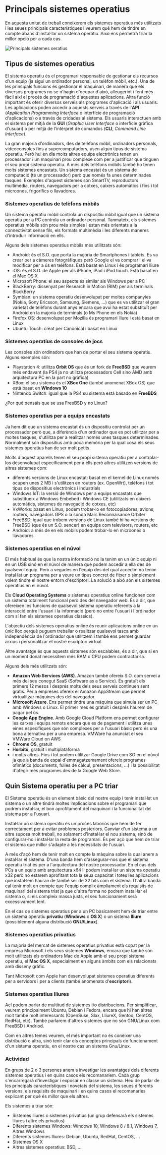 # Principals sistemes operatius
En aquesta unitat de treball coneixerem els sistemes operatius més utilitzats i les seues principals característiques i veurem què hem de tindre en compte abans d'instal·lar un sistema operatiu. Això ens permetrà triar la millor opció per a cada cas. 

![Principals sistemes oeratius](http://2.bp.blogspot.com/-RvsFmMCJlJQ/Tdh5ZxQ8nqI/AAAAAAAAAAM/Y9RUNBh26Pc/s1600/logotipos-sistema-operativo-historia-anecdotas.jpg)

## Tipus de sistemes operatius
El sistema operatiu és el programari responsable de gestionar els recursos d'un equip (ja sigui un ordinador personal, un telèfon mòbil, etc.). Una de les principals funcions és gestionar el maquinari, de manera que els diversos programes no se n'hagin d'ocupar d'això, alleugerint i fent més fàcil així el procés de programació d'aquestes aplicacions. Altra funció important és oferir diversos serveis als programes d'aplicació i als usuaris. Les aplicacions poden accedir a aquests serveis a través de l'**API** (_Application Programming Interface_ o interfície de programació d'aplicacions) o a través de cridades al sistema. Els usuaris interactuen amb el sistema per mitjà de la **GUI** (_Graphic User Interface_ o interfície gràfica d'usuari) o per mitjà de l'intèrpret de comandos (**CLI**, _Command Line Interface_).

La gran majoria d'ordinadors, des de telèfons mòbil, ordinadors personals, videoconsoles fins a supercomputadors, usen algun tipus de sistema operatiu. Però hui en dia molts altres equips electrònics tenen un processador i un maquinari prou complexe com per a justificar que tinguen el seu propi sistema operatiu. A més dels telèfons mòbils també ho tenen molts sistemes encastats. Un sistema encastat és un sistema de computació (té un processador) però que només fa unes determinades tasques. Exemples d'aquest sistemes són SmartTV, reproductors multimèdia, routers, navegadors per a cotxes, caixers automàtics i fins i tot microones, frigorífics o llavadores.

### Sistemes operatius de telèfons mòbils
Un sistema operatiu mòbil controla un dispositiu mòbil igual que un sistema operatiu per a PC controla un ordinador personal. Tanmateix, els sistemes operatius mòbils són prou més simples i estan més orientats a la connectivitat sense fils, els formats multimèdia i les diferents maneres d'introduir informació en ells.

Alguns dels sistemes operatius mòbils més utilitzats són:
- Android: és el S.O. que porta la majoria de Smartphones i tablets. Es va crear per a càmeres fotogràfiques però Google el va comprar i el va modificar per a ús en telèfons. Està basat en Linux i és programari lliure
- iOS: és el S.O. de Apple per als iPhone, iPad i iPod touch. Està basat en el Mac OS X
- Microsoft Phone: el seu aspecte és similar als Windows per a PC
- BlackBerry: dissenyat per Research in Motion (RIM) per als terminals BlackBerry
- Symbian: un sistema operatiu desenvolupat per moltes companyies (Nokia, Sony Ericsson, Samsung, Siemens, ...) que es va utilitzar el gran varietat de telèfons durant anys encara que avui ha estat substituït per Android en la majoria de terminals (o Ms Phone en els Nokia)
- Firefox OS: desenvolupat per Mozilla és programari lliure i està basat en Linux
- Ubuntu Touch: creat per Canonical i basat en Linux

### Sistemes operatius de consoles de jocs
Les consoles són ordinadors que han de portar el seu sistema operatiu. Alguns exemples són:
- Playstation 4: utilitza **Orbit OS** que és un fork de **FreeBSD** que veurem més endavant (la PS4 ja no utilitza processadors Cell sino AMD amb arquitectura PC en la part no gràfica)
- XBox: el seu sistema és el **XBox One** (també anomenat XBox OS) que està basat en **Windows 10**
- Nintendo Switch: igual que la PS4 su sistema está basado en **FreeBDS**

¿Por qué pensáis que se usa FreeBSD y no Linux?

### Sistemes operatius per a equips encastats
Ja hem dit que un sistema encastat és un dispositiu controlat per un processador però que, a diferència d'un ordinador que es pot utilitzar per a moltes tasques, s'utilitza per a realitzar només unes tasques determinades. Normalment són dispositius amb poca memòria per la qual cosa els seus sistemes operatius han de ser molt petits.

Molts d'aquest aparells tenen el seu propi sistema operatiu per a controlar-los desenvolupat específicament per a ells però altres utilitzen versions de altres sistemes com:
- diferents versions de Linux encastat: basat en el kernel de Linux només ocupen unes 2 MB i s'utilitzen en routers (ex. OpenWrt), telèfons i tot tipus de dispositius electrònics i industrials
- Windows IoT: la versió de Windows per a equips encastats que substitueix a Windows Embebed i Windows CE (utilitzats en caixers automàtics, sistemes de navegació de cotxes, etc)
- VxWorks: basat en Linux, podem trobar-lo en fotocopiadores, avions, routers, navegadors GPS o la sonda Mars Reconnaisance Orbiter
- FreeBSD: igual que trobem versions de Linux també hi ha versions de FreeBSD (que és un S.O. sencer) en equips com televisors, routers, etc
- Android: a més de en els mòbils podem trobar-lo en microones o llavadores

### Sistemes operatius en el núvol
El més habitual és que la nostra informació no la tenim en un únic equip ni en un USB sinó en el núvol de manera que podem accedir a ella des de qualsevol equip. Però a vegades en l'equip des del qual accedim no tenim instal·lat un programa per a veure un tipus concret de fitxer o simplement volem tindre el nostre entorn d'escriptori. La solució a això són els sistemes operatius en el núvol.

Els **Cloud Operating Systems** o sistemes operatius online funcionen com un sistema totalment funcional però des del navegador web. És a dir, que ofereixen les funcions de qualsevol sistema operatiu referents a la interacció entre l'usuari i la informació (però no entre l'usuari i l'ordinador com sí fan els sistemes operatius clàssics).

L'objectiu dels sistemes operatius online és reunir aplicacions online en un únic lloc perquè puguem treballar o realitzar qualsevol tasca amb independència de l'ordinador que utilitzem i també ens permet guardar arxius i personalitzar el nostre escriptori virtual.

Altre avantatge és que aquests sistemes són escalables, és a dir, que si en un moment donat necessitem més RAM o CPU podem contractar-la.

Alguns dels més utilitzats són:
- **Amazon Web Services (AWS)**. Amazon també ofereix S.O. com servei a més del seu conegut SaaS (Software as a Service). És gratuït els primers 12 mesos i després molts dels seus serveis continuen sent gratis. Per a empreses ofereix el Amazon AppStream  que permet virtualitzar màquines des del navegador. 
- **Microsoft Azure**. Ens permet tindre una màquina que simula ser un PC amb Windows o Linux. El primer mes és gratuït i després haurem de pagar pel ús.
- **Google App Engine**. Amb Google Cloud Platform  ens permet configurar les xarxes i equips remots encara que es de pagament i utilitza unes eines específiques que són complexes per a l'usuari bàsic però és una bona alternativa per a una empresa.
VMWare ha anunciat el seu VMWare Cloud on AWS
- **Chrome OS**, gratuït
- **Horbito**, gratuït i multiplataforma
- i molts altres. Fins i tot podem utilitzar Google Drive com SO en el núvol ja que a banda de espai d'emmagatzemament ofereix programes ofimàtics (documents, fulles de càlcul, presentacions, ...) i la possibilitat d'afegir més programes des de la Google Web Store.

## Quin Sistema operatiu per a PC triar
El Sistema operatiu és un element bàsic del nostre equip i tenir instal·lat un sistema o un altre tindrà moltes implicacions sobre el programari que podrem instal·lar, el bon aprofitament del maquinari i la funcionalitat del sistema per a l'usuari.

Instal·lar un sistema operatiu és un procés laboriós que hem de fer correctament per a evitar problemes posteriors. Canviar d'un sistema a un altre suposa molt treball, no solament d'instal·lar el nou sistema, sinó de configurar-ho i instal·lar la resta de programari. És per açò que hem de triar el sistema que millor s'adapte a les necessitats de l'usuari.

A més d'açò hem de tenir molt en compte la màquina sobre la qual anem a instal·lar el sistema. D'una banda hem d'assegurar-nos que el sistema operatiu triat és per a l'arquitectura del nostre processador. En el cas dels PCs a un equip amb arquitectura x64 li podem instal·lar un sistema operatiu x32 però no estarem aprofitant tota la seua capacitat i totes les aplicacions que instal·lem hauran de també ser de 32 bits com el sistema. D'altra banda cal tenir molt en compte que l'equip complix àmpliament els requisits de maquinari del sistema triat ja que d'altra forma no podrem instal·lar el sistema o, si els compleix massa justs, el seu funcionament serà excessivament lent.

En el cas de sistemes operatius per a un PC bàsicament hem de triar entre un sistema operatiu **privatiu** (**Windows** o **OS X**) o un sistema **lliure** (possiblement alguna distribució **GNU/Linux**).

### Sistemes operatius privatius
La majoria del mercat de sistemes operatius privatius està copat per la empresa Microsoft i els seus sistemes **Windows**, encara que també són molt utilitzats els ordinadors Mac de Apple amb el seu propi sistema operatiu, el **Mac OS X**, especialment en alguns àmbits com els relacionats amb disseny gràfic. 

Tant Microsoft com Apple han desenvolupat sistemes operatius diferents per a servidors i per a clients (també anomenats d'**escriptori**).

### Sistemes operatius lliures
Ací podem parlar de multitud de sistemes i/o distribucions. Per simplificar, veurem principalment Ubuntu, Debian i Fedora, encara que hi han altres molt també molt interessants (OpenSuse, Slax, LliureX, Gentoo, CentOS, RedHat, etc). També parlarem d'altres sistemes que no són GNU/Linux com FreeBSD i Andriod.

Com en altres temes veurem, el més important no és conèixer una distribució o altra, sinó tenir clar els conceptes principals de funcionament d'un sistema operatiu, en el nostre cas un sistema Gnu/Linux.

### Actividad

En grups de 2 o 3 persones anem a investigar les avantatges dels diferents sistemes operatius i en quins casos els recomanaríem. Cada grup s'encarregarà d'investigar i exposar en classe un sistema. Heu de parlar de les principals característiques i novetats del sistema, les seues diferents versions, els requisits de maquinari i en quins casos el recomanaries explicant per què és millor que els altres.

Els sistemes a triar són:

- Sistemes lliures o sistemes privatius (un grup defensarà els sistemes lliures i altre els privatius)
- Diferents sistemes Windows: Windows 10, Windows 8 / 8.1, Windows 7, Altres Windows
- Diferents sistemes lliures: Debian, Ubuntu, RedHat, CentOS, ...
- Sistemes OS X
- Altres sistemes operatius: BSD, ...
